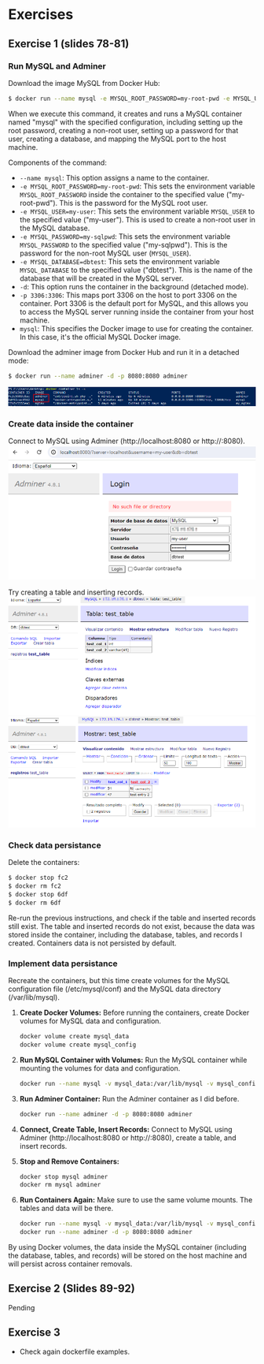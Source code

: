 # Exercises
## Exercise 1 (slides 78-81)

### Run MySQL and Adminer
Download the image MySQL from Docker Hub:
```bash
$ docker run --name mysql -e MYSQL_ROOT_PASSWORD=my-root-pwd -e MYSQL_USER=my-user -e MYSQL_PASSWORD=my-sqlpwd -e MYSQL_DATABASE=dbtest -d -p 3306:3306 mysql
```
When we execute this command, it creates and runs a MySQL container named "mysql" with the specified configuration, including setting up the root password, creating a non-root user, setting up a password for that user, creating a database, and mapping the MySQL port to the host machine.

Components of the command:
- `--name mysql`: This option assigns a name to the container.
- `-e MYSQL_ROOT_PASSWORD=my-root-pwd`: This sets the environment variable `MYSQL_ROOT_PASSWORD` inside the container to the specified value ("my-root-pwd"). This is the password for the MySQL root user.
- `-e MYSQL_USER=my-user`: This sets the environment variable `MYSQL_USER` to the specified value ("my-user"). This is used to create a non-root user in the MySQL database.
- `-e MYSQL_PASSWORD=my-sqlpwd`: This sets the environment variable `MYSQL_PASSWORD` to the specified value ("my-sqlpwd"). This is the password for the non-root MySQL user (`MYSQL_USER`).
- `-e MYSQL_DATABASE=dbtest`: This sets the environment variable `MYSQL_DATABASE` to the specified value ("dbtest"). This is the name of the database that will be created in the MySQL server.
- `-d`: This option runs the container in the background (detached mode).
- `-p 3306:3306`: This maps port 3306 on the host to port 3306 on the container. Port 3306 is the default port for MySQL, and this allows you to access the MySQL server running inside the container from your host machine.
- `mysql`: This specifies the Docker image to use for creating the container. In this case, it's the official MySQL Docker image.

Download the adminer image from Docker Hub and run it in a detached mode:
```bash
$ docker run --name adminer -d -p 8080:8080 adminer
```

![Containers created](./images/Exercise1_01.png)

### Create data inside the container
Connect to MySQL using Adminer (http://localhost:8080 or http://<local-ip>:8080). 
![Login information](./images/Exercise1_02.png)

Try creating a table and inserting records.
![Table created](./images/Exercise1_03.png)
![Records inserted](./images/Exercise1_04.png)


### Check data persistance
Delete the containers:
```bash
$ docker stop fc2
$ docker rm fc2
$ docker stop 6df
$ docker rm 6df
```

Re-run the previous instructions, and check if the table and inserted records still exist. The table and inserted records do not exist, because the data was stored inside the container, including the database, tables, and records I created. Containers data is not persisted by default.


### Implement data persistance
Recreate the containers, but this time create volumes for the MySQL configuration file (/etc/mysql/conf) and the MySQL data directory (/var/lib/mysql).

1. **Create Docker Volumes:**
   Before running the containers, create Docker volumes for MySQL data and configuration.

   ```bash
   docker volume create mysql_data
   docker volume create mysql_config
   ```

2. **Run MySQL Container with Volumes:**
   Run the MySQL container while mounting the volumes for data and configuration.
   ```bash
   docker run --name mysql -v mysql_data:/var/lib/mysql -v mysql_config:/etc/mysql/conf.d -e MYSQL_ROOT_PASSWORD=my-root-pwd -e MYSQL_USER=my-user -e MYSQL_PASSWORD=my-sqlpwd -e MYSQL_DATABASE=dbtest -d -p 3306:3306 mysql
   ```

3. **Run Adminer Container:**
   Run the Adminer container as I did before.
   ```bash
   docker run --name adminer -d -p 8080:8080 adminer
   ```

4. **Connect, Create Table, Insert Records:**
   Connect to MySQL using Adminer (http://localhost:8080 or http://<local-ip>:8080), create a table, and insert records.

5. **Stop and Remove Containers:**

   ```bash
   docker stop mysql adminer
   docker rm mysql adminer
   ```

6. **Run Containers Again:**
   Make sure to use the same volume mounts. The tables and data will be there.

   ```bash
   docker run --name mysql -v mysql_data:/var/lib/mysql -v mysql_config:/etc/mysql/conf.d -e MYSQL_ROOT_PASSWORD=my-root-pwd -e MYSQL_USER=my-user -e MYSQL_PASSWORD=my-sqlpwd -e MYSQL_DATABASE=dbtest -d -p 3306:3306 mysql
   docker run --name adminer -d -p 8080:8080 adminer
   ```

By using Docker volumes, the data inside the MySQL container (including the database, tables, and records) will be stored on the host machine and will persist across container removals.


## Exercise 2 (Slides 89-92)
Pending

## Exercise 3
- Check again dockerfile examples.